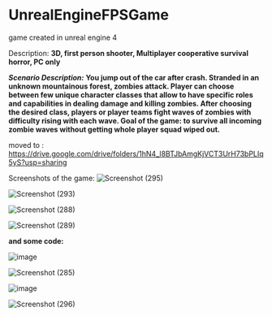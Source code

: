 # UnrealEngineFPSGame

game created in unreal engine 4

Description:
**3D, first person shooter,
Multiplayer cooperative survival horror,
PC only**

**_Scenario Description:_**
**You jump out of the car after crash. Stranded in an unknown mountainous forest, zombies attack. Player can choose between few unique character classes that allow to have specific roles and capabilities in dealing damage and killing zombies. After choosing the desired class, players or player teams fight waves of zombies with difficulty rising with each wave. Goal of the game: to survive all incoming zombie waves without getting whole player squad wiped out.**

moved to :
https://drive.google.com/drive/folders/1hN4_l8BTJbAmgKjVCT3UrH73bPLIq5yS?usp=sharing


Screenshots of the game:
![Screenshot (295)](https://user-images.githubusercontent.com/79107324/176198044-f6c9c6e7-d835-4f56-9c34-498d312a9297.png)


![Screenshot (293)](https://user-images.githubusercontent.com/79107324/176198103-2a624f5a-ae5f-4b8f-a5d1-a0a40bab5680.png)


![Screenshot (288)](https://user-images.githubusercontent.com/79107324/176198127-a58d29ae-068f-4e91-8837-7075bfe1eb39.png)


![Screenshot (289)](https://user-images.githubusercontent.com/79107324/176198117-f12e38d0-fa1b-4a65-8459-6d6adb5a5d2c.png)





**and some code:**




![image](https://user-images.githubusercontent.com/79107324/176003846-bdc4c7f0-3ca1-4a17-822b-754247478f6c.png)


![Screenshot (285)](https://user-images.githubusercontent.com/79107324/176006015-0ea7a4d6-4c45-4dd3-8058-b2acba749160.png)

![image](https://user-images.githubusercontent.com/79107324/176007021-3bab66ac-67ce-4a64-8569-2bac352c4046.png)


![Screenshot (296)](https://user-images.githubusercontent.com/79107324/176199129-16a89155-127b-4a27-a74e-6f0f0f0954dc.png)

